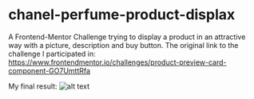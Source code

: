 # chanel-perfume-product-displax
A Frontend-Mentor Challenge trying to display a product in an attractive way with a picture, description and buy button.
The original link to the challenge I participated in: https://www.frontendmentor.io/challenges/product-preview-card-component-GO7UmttRfa

My final result:
![alt text]([http://url/to/img.png](https://ibb.co/Gkv2k6H)https://ibb.co/Gkv2k6H)

